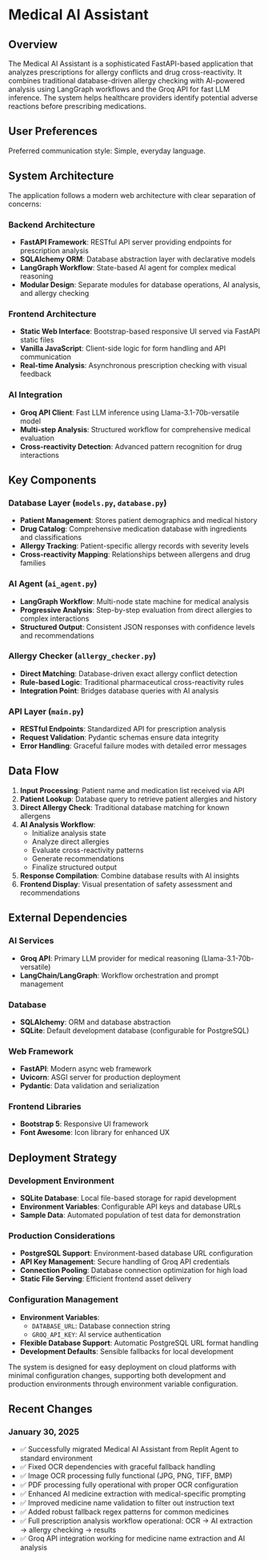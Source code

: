 # Medical AI Assistant

## Overview

The Medical AI Assistant is a sophisticated FastAPI-based application that analyzes prescriptions for allergy conflicts and drug cross-reactivity. It combines traditional database-driven allergy checking with AI-powered analysis using LangGraph workflows and the Groq API for fast LLM inference. The system helps healthcare providers identify potential adverse reactions before prescribing medications.

## User Preferences

Preferred communication style: Simple, everyday language.

## System Architecture

The application follows a modern web architecture with clear separation of concerns:

### Backend Architecture
- **FastAPI Framework**: RESTful API server providing endpoints for prescription analysis
- **SQLAlchemy ORM**: Database abstraction layer with declarative models
- **LangGraph Workflow**: State-based AI agent for complex medical reasoning
- **Modular Design**: Separate modules for database operations, AI analysis, and allergy checking

### Frontend Architecture
- **Static Web Interface**: Bootstrap-based responsive UI served via FastAPI static files
- **Vanilla JavaScript**: Client-side logic for form handling and API communication
- **Real-time Analysis**: Asynchronous prescription checking with visual feedback

### AI Integration
- **Groq API Client**: Fast LLM inference using Llama-3.1-70b-versatile model
- **Multi-step Analysis**: Structured workflow for comprehensive medical evaluation
- **Cross-reactivity Detection**: Advanced pattern recognition for drug interactions

## Key Components

### Database Layer (`models.py`, `database.py`)
- **Patient Management**: Stores patient demographics and medical history
- **Drug Catalog**: Comprehensive medication database with ingredients and classifications
- **Allergy Tracking**: Patient-specific allergy records with severity levels
- **Cross-reactivity Mapping**: Relationships between allergens and drug families

### AI Agent (`ai_agent.py`)
- **LangGraph Workflow**: Multi-node state machine for medical analysis
- **Progressive Analysis**: Step-by-step evaluation from direct allergies to complex interactions
- **Structured Output**: Consistent JSON responses with confidence levels and recommendations

### Allergy Checker (`allergy_checker.py`)
- **Direct Matching**: Database-driven exact allergy conflict detection
- **Rule-based Logic**: Traditional pharmaceutical cross-reactivity rules
- **Integration Point**: Bridges database queries with AI analysis

### API Layer (`main.py`)
- **RESTful Endpoints**: Standardized API for prescription analysis
- **Request Validation**: Pydantic schemas ensure data integrity
- **Error Handling**: Graceful failure modes with detailed error messages

## Data Flow

1. **Input Processing**: Patient name and medication list received via API
2. **Patient Lookup**: Database query to retrieve patient allergies and history
3. **Direct Allergy Check**: Traditional database matching for known allergens
4. **AI Analysis Workflow**:
   - Initialize analysis state
   - Analyze direct allergies
   - Evaluate cross-reactivity patterns
   - Generate recommendations
   - Finalize structured output
5. **Response Compilation**: Combine database results with AI insights
6. **Frontend Display**: Visual presentation of safety assessment and recommendations

## External Dependencies

### AI Services
- **Groq API**: Primary LLM provider for medical reasoning (Llama-3.1-70b-versatile)
- **LangChain/LangGraph**: Workflow orchestration and prompt management

### Database
- **SQLAlchemy**: ORM and database abstraction
- **SQLite**: Default development database (configurable for PostgreSQL)

### Web Framework
- **FastAPI**: Modern async web framework
- **Uvicorn**: ASGI server for production deployment
- **Pydantic**: Data validation and serialization

### Frontend Libraries
- **Bootstrap 5**: Responsive UI framework
- **Font Awesome**: Icon library for enhanced UX

## Deployment Strategy

### Development Environment
- **SQLite Database**: Local file-based storage for rapid development
- **Environment Variables**: Configurable API keys and database URLs
- **Sample Data**: Automated population of test data for demonstration

### Production Considerations
- **PostgreSQL Support**: Environment-based database URL configuration
- **API Key Management**: Secure handling of Groq API credentials
- **Connection Pooling**: Database connection optimization for high load
- **Static File Serving**: Efficient frontend asset delivery

### Configuration Management
- **Environment Variables**: 
  - `DATABASE_URL`: Database connection string
  - `GROQ_API_KEY`: AI service authentication
- **Flexible Database Support**: Automatic PostgreSQL URL format handling
- **Development Defaults**: Sensible fallbacks for local development

The system is designed for easy deployment on cloud platforms with minimal configuration changes, supporting both development and production environments through environment variable configuration.

## Recent Changes

### January 30, 2025
- ✅ Successfully migrated Medical AI Assistant from Replit Agent to standard environment  
- ✅ Fixed OCR dependencies with graceful fallback handling
- ✅ Image OCR processing fully functional (JPG, PNG, TIFF, BMP)
- ✅ PDF processing fully operational with proper OCR configuration
- ✅ Enhanced AI medicine extraction with medical-specific prompting
- ✅ Improved medicine name validation to filter out instruction text
- ✅ Added robust fallback regex patterns for common medicines
- ✅ Full prescription analysis workflow operational: OCR → AI extraction → allergy checking → results
- ✅ Groq API integration working for medicine name extraction and AI analysis